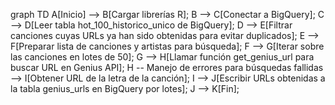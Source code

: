 graph TD
    A[Inicio] --> B[Cargar librerías R];
    B --> C[Conectar a BigQuery];
    C --> D[Leer tabla hot_100_historico_unico de BigQuery];
    D --> E[Filtrar canciones cuyas URLs ya han sido obtenidas para evitar duplicados];
    E --> F[Preparar lista de canciones y artistas para búsqueda];
    F --> G[Iterar sobre las canciones en lotes de 50];
    G --> H[Llamar función get_genius_url para buscar URL en Genius API];
    H -- Manejo de errores para búsquedas fallidas --> I[Obtener URL de la letra de la canción];
    I --> J[Escribir URLs obtenidas a la tabla genius_urls en BigQuery por lotes];
    J --> K[Fin];